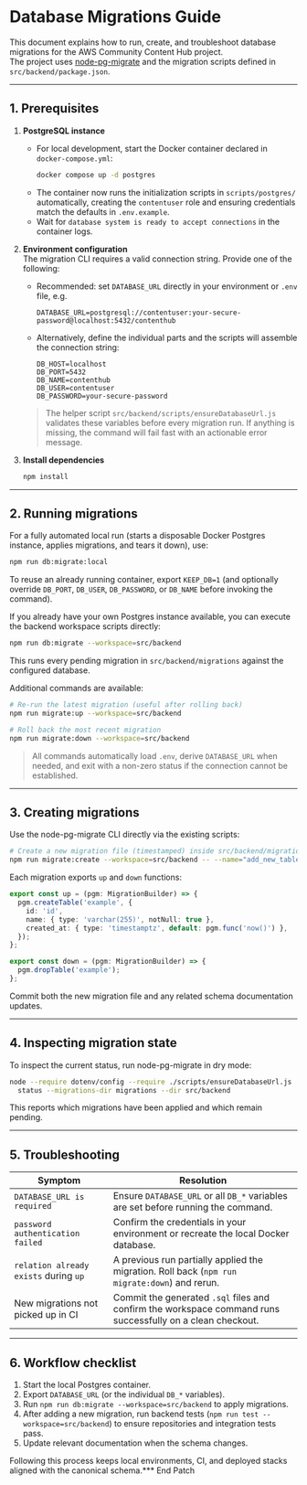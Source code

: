 # Database Migrations Guide

This document explains how to run, create, and troubleshoot database migrations for the AWS Community Content Hub project.  
The project uses [node-pg-migrate](https://github.com/salsita/node-pg-migrate) and the migration scripts defined in `src/backend/package.json`.

---

## 1. Prerequisites

1. **PostgreSQL instance**  
   - For local development, start the Docker container declared in `docker-compose.yml`:
     ```bash
     docker compose up -d postgres
     ```
   - The container now runs the initialization scripts in `scripts/postgres/` automatically, creating the `contentuser` role and ensuring credentials match the defaults in `.env.example`.
   - Wait for `database system is ready to accept connections` in the container logs.

2. **Environment configuration**  
   The migration CLI requires a valid connection string. Provide one of the following:

   - Recommended: set `DATABASE_URL` directly in your environment or `.env` file, e.g.
     ```
     DATABASE_URL=postgresql://contentuser:your-secure-password@localhost:5432/contenthub
     ```
   - Alternatively, define the individual parts and the scripts will assemble the connection string:
     ```
     DB_HOST=localhost
     DB_PORT=5432
     DB_NAME=contenthub
     DB_USER=contentuser
     DB_PASSWORD=your-secure-password
     ```

   > The helper script `src/backend/scripts/ensureDatabaseUrl.js` validates these variables before every migration run. If anything is missing, the command will fail fast with an actionable error message.

3. **Install dependencies**
   ```bash
   npm install
   ```

---

## 2. Running migrations

For a fully automated local run (starts a disposable Docker Postgres instance, applies migrations, and tears it down), use:

```bash
npm run db:migrate:local
```

To reuse an already running container, export `KEEP_DB=1` (and optionally override `DB_PORT`, `DB_USER`, `DB_PASSWORD`, or `DB_NAME` before invoking the command).

If you already have your own Postgres instance available, you can execute the backend workspace scripts directly:

```bash
npm run db:migrate --workspace=src/backend
```

This runs every pending migration in `src/backend/migrations` against the configured database.

Additional commands are available:

```bash
# Re-run the latest migration (useful after rolling back)
npm run migrate:up --workspace=src/backend

# Roll back the most recent migration
npm run migrate:down --workspace=src/backend
```

> All commands automatically load `.env`, derive `DATABASE_URL` when needed, and exit with a non-zero status if the connection cannot be established.

---

## 3. Creating migrations

Use the node-pg-migrate CLI directly via the existing scripts:

```bash
# Create a new migration file (timestamped) inside src/backend/migrations
npm run migrate:create --workspace=src/backend -- --name="add_new_table"
```

Each migration exports `up` and `down` functions:

```typescript
export const up = (pgm: MigrationBuilder) => {
  pgm.createTable('example', {
    id: 'id',
    name: { type: 'varchar(255)', notNull: true },
    created_at: { type: 'timestamptz', default: pgm.func('now()') },
  });
};

export const down = (pgm: MigrationBuilder) => {
  pgm.dropTable('example');
};
```

Commit both the new migration file and any related schema documentation updates.

---

## 4. Inspecting migration state

To inspect the current status, run node-pg-migrate in dry mode:

```bash
node --require dotenv/config --require ./scripts/ensureDatabaseUrl.js ../../node_modules/.bin/node-pg-migrate \
  status --migrations-dir migrations --dir src/backend
```

This reports which migrations have been applied and which remain pending.

---

## 5. Troubleshooting

| Symptom | Resolution |
| --- | --- |
| `DATABASE_URL is required` | Ensure `DATABASE_URL` or all `DB_*` variables are set before running the command. |
| `password authentication failed` | Confirm the credentials in your environment or recreate the local Docker database. |
| `relation already exists` during `up` | A previous run partially applied the migration. Roll back (`npm run migrate:down`) and rerun. |
| New migrations not picked up in CI | Commit the generated `.sql` files and confirm the workspace command runs successfully on a clean checkout. |

---

## 6. Workflow checklist

1. Start the local Postgres container.
2. Export `DATABASE_URL` (or the individual `DB_*` variables).
3. Run `npm run db:migrate --workspace=src/backend` to apply migrations.
4. After adding a new migration, run backend tests (`npm run test --workspace=src/backend`) to ensure repositories and integration tests pass.
5. Update relevant documentation when the schema changes.

Following this process keeps local environments, CI, and deployed stacks aligned with the canonical schema.*** End Patch
